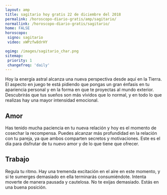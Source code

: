 ```yaml
---
layout: amp
title: sagitario hoy gratis 22 de diciembre del 2018 
permalink: /horoscopo-diario-gratis/amp/sagitario/
normallink: /horoscopo-diario-gratis/sagitario/
home: FALSE
horoscopo:
 signo: sagitario
 video: xWPzfw8drHY

ogimg: /images/sagitario_char.png
sitemap:
 priority: 1
 changefreq: 'daily'
---
```



Hoy la energía astral alcanza una nueva perspectiva desde aquí en la Tierra. El aspecto en juego te está pidiendo que pongas un gran énfasis en tu apariencia personal y en la forma en que te proyectas al mundo exterior. Descubrirás que tus sueños son más vívidos que lo normal, y en todo lo que realizas hay una mayor intensidad emocional.

## Amor

Has tenido mucha paciencia en tu nueva relación y hoy es el momento de cosechar la recompensa. Puedes alcanzar más profundidad en la relación con tu pareja, ya que ambos comparten secretos y motivaciones. Este es el día para disfrutar de tu nuevo amor y de lo que tiene que ofrecer.

## Trabajo

Regula tu ritmo. Hay una tremenda excitación en el aire en este momento, y si te sumerges demasiado en ella terminarás consumiéndote. Intenta moverte de manera pausada y cautelosa. No te exijas demasiado. Estás en una buena posición.